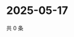 # 2025-05-17

共 0 条

<!-- BEGIN ZHIHUVIDEO -->
<!-- 最后更新时间 Sat May 17 2025 15:10:17 GMT+0800 (China Standard Time) -->

<!-- END ZHIHUVIDEO -->
